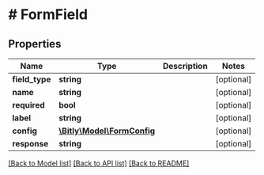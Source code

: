 # # FormField

## Properties

Name | Type | Description | Notes
------------ | ------------- | ------------- | -------------
**field_type** | **string** |  | [optional]
**name** | **string** |  | [optional]
**required** | **bool** |  | [optional]
**label** | **string** |  | [optional]
**config** | [**\Bitly\Model\FormConfig**](.md) |  | [optional]
**response** | **string** |  | [optional]

[[Back to Model list]](../../README.md#models) [[Back to API list]](../../README.md#endpoints) [[Back to README]](../../README.md)

